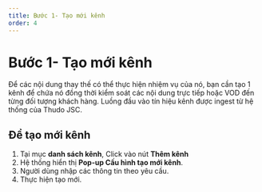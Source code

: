 ```yaml
---
title: Bước 1- Tạo mới kênh
order: 4
---
```

# Bước 1- Tạo mới kênh

Để các nội dung thay thế có thể thực hiện nhiệm vụ của nó, bạn cần tạo 1 kênh để chứa nó đồng thời kiểm soát các nội dung trực tiếp hoặc VOD đến từng đối tượng khách hàng.  Luồng đầu vào tín hiệu kênh được ingest từ hệ thống của Thudo JSC.

## Để tạo mới kênh

1. Tại mục **danh sách kênh**,  Click vào nút **Thêm kênh**
2. Hệ thống hiển thị **Pop-up Cấu hình tạo mới kênh**.
3. Người dùng nhập các thông tin theo yêu cầu.
4. Thực hiện tạo mới.


